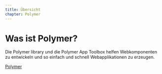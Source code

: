 ```yaml
---
title: Übersicht
chapter: Polymer
---
```


# Was ist Polymer?

Die Polymer library und die Polymer App Toolbox helfen Webkomponenten zu entwickeln und so einfach und schnell Webapplikationen zu erzeugen.

[Polymer](https://www.polymer-project.org/1.0/)
